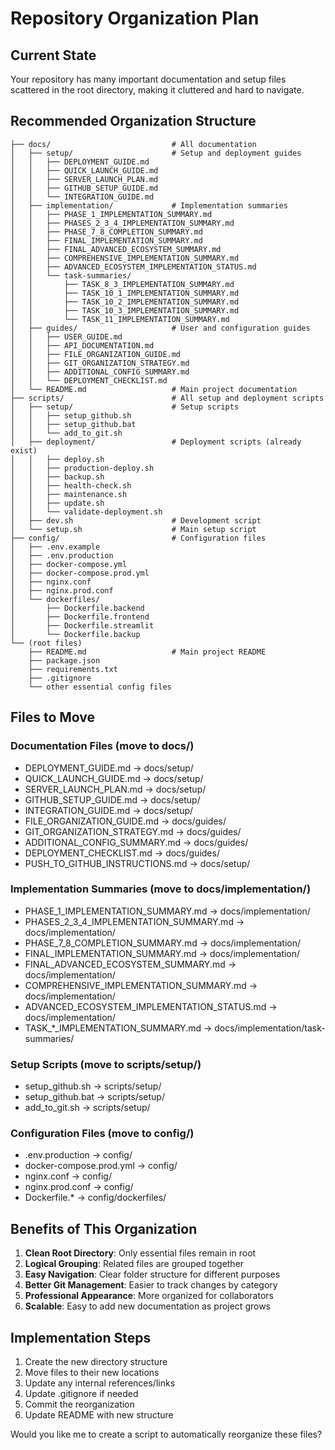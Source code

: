 # Repository Organization Plan

## Current State
Your repository has many important documentation and setup files scattered in the root directory, making it cluttered and hard to navigate.

## Recommended Organization Structure

```
├── docs/                           # All documentation
│   ├── setup/                      # Setup and deployment guides
│   │   ├── DEPLOYMENT_GUIDE.md
│   │   ├── QUICK_LAUNCH_GUIDE.md
│   │   ├── SERVER_LAUNCH_PLAN.md
│   │   ├── GITHUB_SETUP_GUIDE.md
│   │   └── INTEGRATION_GUIDE.md
│   ├── implementation/             # Implementation summaries
│   │   ├── PHASE_1_IMPLEMENTATION_SUMMARY.md
│   │   ├── PHASES_2_3_4_IMPLEMENTATION_SUMMARY.md
│   │   ├── PHASE_7_8_COMPLETION_SUMMARY.md
│   │   ├── FINAL_IMPLEMENTATION_SUMMARY.md
│   │   ├── FINAL_ADVANCED_ECOSYSTEM_SUMMARY.md
│   │   ├── COMPREHENSIVE_IMPLEMENTATION_SUMMARY.md
│   │   ├── ADVANCED_ECOSYSTEM_IMPLEMENTATION_STATUS.md
│   │   └── task-summaries/
│   │       ├── TASK_8_3_IMPLEMENTATION_SUMMARY.md
│   │       ├── TASK_10_1_IMPLEMENTATION_SUMMARY.md
│   │       ├── TASK_10_2_IMPLEMENTATION_SUMMARY.md
│   │       ├── TASK_10_3_IMPLEMENTATION_SUMMARY.md
│   │       └── TASK_11_IMPLEMENTATION_SUMMARY.md
│   ├── guides/                     # User and configuration guides
│   │   ├── USER_GUIDE.md
│   │   ├── API_DOCUMENTATION.md
│   │   ├── FILE_ORGANIZATION_GUIDE.md
│   │   ├── GIT_ORGANIZATION_STRATEGY.md
│   │   ├── ADDITIONAL_CONFIG_SUMMARY.md
│   │   └── DEPLOYMENT_CHECKLIST.md
│   └── README.md                   # Main project documentation
├── scripts/                        # All setup and deployment scripts
│   ├── setup/                      # Setup scripts
│   │   ├── setup_github.sh
│   │   ├── setup_github.bat
│   │   └── add_to_git.sh
│   ├── deployment/                 # Deployment scripts (already exist)
│   │   ├── deploy.sh
│   │   ├── production-deploy.sh
│   │   ├── backup.sh
│   │   ├── health-check.sh
│   │   ├── maintenance.sh
│   │   ├── update.sh
│   │   └── validate-deployment.sh
│   ├── dev.sh                      # Development script
│   └── setup.sh                    # Main setup script
├── config/                         # Configuration files
│   ├── .env.example
│   ├── .env.production
│   ├── docker-compose.yml
│   ├── docker-compose.prod.yml
│   ├── nginx.conf
│   ├── nginx.prod.conf
│   └── dockerfiles/
│       ├── Dockerfile.backend
│       ├── Dockerfile.frontend
│       ├── Dockerfile.streamlit
│       └── Dockerfile.backup
└── (root files)
    ├── README.md                   # Main project README
    ├── package.json
    ├── requirements.txt
    ├── .gitignore
    └── other essential config files
```

## Files to Move

### Documentation Files (move to docs/)
- DEPLOYMENT_GUIDE.md → docs/setup/
- QUICK_LAUNCH_GUIDE.md → docs/setup/
- SERVER_LAUNCH_PLAN.md → docs/setup/
- GITHUB_SETUP_GUIDE.md → docs/setup/
- INTEGRATION_GUIDE.md → docs/setup/
- FILE_ORGANIZATION_GUIDE.md → docs/guides/
- GIT_ORGANIZATION_STRATEGY.md → docs/guides/
- ADDITIONAL_CONFIG_SUMMARY.md → docs/guides/
- DEPLOYMENT_CHECKLIST.md → docs/guides/
- PUSH_TO_GITHUB_INSTRUCTIONS.md → docs/setup/

### Implementation Summaries (move to docs/implementation/)
- PHASE_1_IMPLEMENTATION_SUMMARY.md → docs/implementation/
- PHASES_2_3_4_IMPLEMENTATION_SUMMARY.md → docs/implementation/
- PHASE_7_8_COMPLETION_SUMMARY.md → docs/implementation/
- FINAL_IMPLEMENTATION_SUMMARY.md → docs/implementation/
- FINAL_ADVANCED_ECOSYSTEM_SUMMARY.md → docs/implementation/
- COMPREHENSIVE_IMPLEMENTATION_SUMMARY.md → docs/implementation/
- ADVANCED_ECOSYSTEM_IMPLEMENTATION_STATUS.md → docs/implementation/
- TASK_*_IMPLEMENTATION_SUMMARY.md → docs/implementation/task-summaries/

### Setup Scripts (move to scripts/setup/)
- setup_github.sh → scripts/setup/
- setup_github.bat → scripts/setup/
- add_to_git.sh → scripts/setup/

### Configuration Files (move to config/)
- .env.production → config/
- docker-compose.prod.yml → config/
- nginx.conf → config/
- nginx.prod.conf → config/
- Dockerfile.* → config/dockerfiles/

## Benefits of This Organization

1. **Clean Root Directory**: Only essential files remain in root
2. **Logical Grouping**: Related files are grouped together
3. **Easy Navigation**: Clear folder structure for different purposes
4. **Better Git Management**: Easier to track changes by category
5. **Professional Appearance**: More organized for collaborators
6. **Scalable**: Easy to add new documentation as project grows

## Implementation Steps

1. Create the new directory structure
2. Move files to their new locations
3. Update any internal references/links
4. Update .gitignore if needed
5. Commit the reorganization
6. Update README with new structure

Would you like me to create a script to automatically reorganize these files?